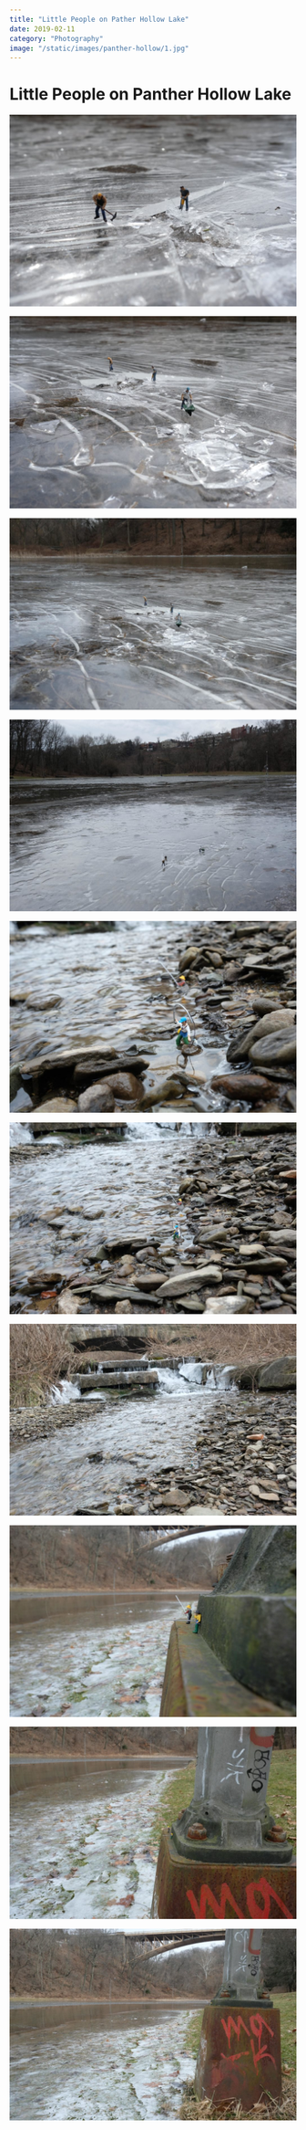 ```yaml
---
title: "Little People on Pather Hollow Lake"
date: 2019-02-11
category: "Photography"
image: "/static/images/panther-hollow/1.jpg"
---
```


# Little People on Panther Hollow Lake

![](/static/images/panther-hollow/1.jpg)

![](/static/images/panther-hollow/2.jpg)

![](/static/images/panther-hollow/3.jpg)

![](/static/images/panther-hollow/4.jpg)

![](/static/images/panther-hollow/5.jpg)

![](/static/images/panther-hollow/6.jpg)

![](/static/images/panther-hollow/7.jpg)

![](/static/images/panther-hollow/8.jpg)

![](/static/images/panther-hollow/9.jpg)

![](/static/images/panther-hollow/10.jpg)
